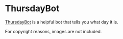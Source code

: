 # ThursdayBot

[ThursdayBot](https://mastodon.social/@thursdaythe20th) is a helpful bot that tells you what day it is.

For copyright reasons, images are not included.
